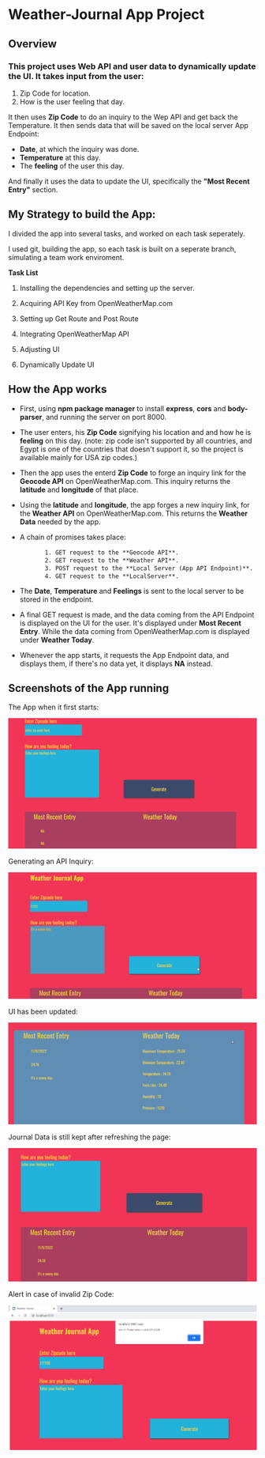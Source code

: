 # Weather-Journal App Project

## Overview

### This project uses Web API and user data to dynamically update the UI. It takes input from the user:

1. Zip Code for location.
2. How is the user feeling that day.

It then uses **Zip Code** to do an inquiry to the Wep API and get back the Temperature.
It then sends data that will be saved on the local server App Endpoint:

* **Date**, at which the inquiry was done.
* **Temperature** at this day.
* The **feeling** of the user this day.

And finally it uses the data to update the UI, specifically the **"Most Recent Entry"** section.

## My Strategy to build the App:

I divided the app into several tasks, and worked on each task seperately.

I used git, building the app, so each task is built on a seperate branch, simulating a team work enviroment.

**Task List**

1. Installing the dependencies and setting up the server.
    
2. Acquiring API Key from OpenWeatherMap.com

3. Setting up Get Route and Post Route

4. Integrating OpenWeatherMap API

5. Adjusting UI

6. Dynamically Update UI


## How the App works

* First, using **npm package manager** to install **express**, **cors** and **body-parser**, and running the server on port 8000.

* The user enters, his **Zip Code** signifying his location and and how he is **feeling** on this day. (note: zip code isn't supported by all countries, and Egypt is one of the countries that doesn't support it, so the project is available mainly for USA zip codes.)

* Then the app uses the enterd **Zip Code** to forge an inquiry link for the **Geocode API** on OpenWeatherMap.com. This inquiry returns the **latitude** and **longitude** of that place.

* Using the **latitude** and **longitude**, the app forges a new inquiry link, for the **Weather API** on OpenWeatherMap.com. This returns the **Weather Data** needed by the app.

* A chain of promises takes place: 
            
             1. GET request to the **Geocode API**.
             2. GET request to the **Weather API**.
             3. POST request to the **Local Server (App API Endpoint)**.
             4. GET request to the **LocalServer**.

* The **Date**, **Temperature** and **Feelings** is sent to the local server to be stored in the endpoint.

* A final GET request is made, and the data coming from the API Endpoint is displayed on the UI for the user. It's displayed under **Most Recent Entry**. While the data coming from OpenWeatherMap.com is displayed under **Weather Today**.

* Whenever the app starts, it requests the App Endpoint data, and displays them, if there's no data yet, it displays **NA** instead.


## Screenshots of the App running

The App when it first starts:

![image|690x361](website/images/img1.png)

Generating an API Inquiry:

![image|690x350](website/images/img2.png)

UI has been updated:

![image|690x282](website/images/img3.png)

Journal Data is still kept  after refreshing the page:

![image|690x370](website/images/img4.png)

Alert in case of invalid Zip Code:

![image|690x401](website/images/img5.png)
